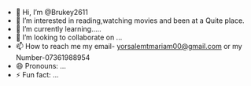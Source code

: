 - 👋 Hi, I’m @Brukey2611
- 👀 I’m interested in reading,watching movies and been at a Quite place.
- 🌱 I’m currently learning.....
- 💞️ I’m looking to collaborate on ...
- 📫 How to reach me my email- yorsalemtmariam00@gmail.com or my Number-07361988954
- 😄 Pronouns: ...
- ⚡ Fun fact: ...

<!---
Brukey2611/Brukey2611 is a ✨ special ✨ repository because its `README.md` (this file) appears on your GitHub profile.
You can click the Preview link to take a look at your changes.

p
